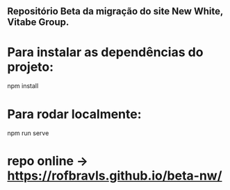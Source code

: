 ## Repositório Beta da migração do site New White, Vitabe Group.

# Para instalar as dependências do projeto:
npm install

# Para rodar localmente:
npm run serve

# repo online -> https://rofbravls.github.io/beta-nw/





